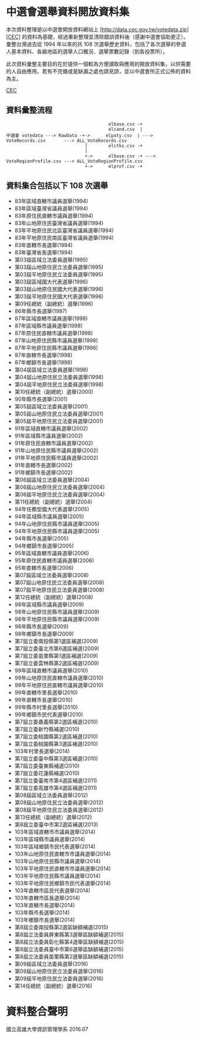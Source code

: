 # 中選會選舉資料開放資料集

本次資料整理是以中選會開放資料網站上 [http://data.cec.gov.tw/votedata.zip][CEC] 的資料為基礎，經過重新整理並清除錯誤資料後（感謝中選會協助更正）。彙整台灣過去從 1994 年以來的共 108 次選舉歷史資料，包括了各次選舉的參選人基本資料、各級地區的選舉人口概況、選舉票數記錄（到各投票所）。

此次資料彙整主要目的在於提供一個較為方便讀取與應用的開放資料集，以供需要的人自由應用。若有不完備或是缺漏之處也請見諒，並以中選會所正式公佈的資料為主。

[CEC](http://data.cec.gov.tw/votedata.zip "中選會開放資料網站")

## 資料彙整流程

```
                                       elbase.csv -+
                                       elcand.csv  |
中選會 votedata ---> RawData -+->      elpaty.csv  | --->        VoteRecords.csv       ---> ALL_VoteRecords.csv
                              |        elctks.csv -+
                              |
                              +->      elbase.csv -+ --->        VoteRegionProfile.csv ---> ALL_VoteRegionProfile.csv
                              +->      elprof.csv -+

```



 
## 資料集合包括以下 108 次選舉
 
* 83年區域直轄市議員選舉(1994)
* 83年區域臺灣省議員選舉(1994)
* 83年原住民直轄市議員選舉(1994)
* 83年山地原住民臺灣省議員選舉(1994)
* 83年平地原住民北區臺灣省議員選舉(1994)
* 83年平地原住民南區臺灣省議員選舉(1994)
* 83年直轄市長選舉(1994)
* 83年臺灣省長選舉(1994)
* 第03屆區域立法委員選舉(1995)
* 第03屆山地原住民立法委員選舉(1995)
* 第03屆平地原住民立法委員選舉(1995)
* 第03屆區域國大代表選舉(1996)
* 第03屆山地原住民國大代表選舉(1996)
* 第03屆平地原住民國大代表選舉(1996)
* 第09任總統（副總統）選舉(1996)
* 86年縣市長選舉(1997)
* 87年區域直轄市議員選舉(1998)
* 87年區域縣市議員選舉(1998)
* 87年原住民直轄市議員選舉(1998)
* 87年山地原住民縣市議員選舉(1998)
* 87年平地原住民縣市議員選舉(1998)
* 87年直轄市長選舉(1998)
* 87年鄉鎮市長選舉(1998)
* 第04屆區域立法委員選舉(1998)
* 第04屆山地原住民立法委員選舉(1998)
* 第04屆平地原住民立法委員選舉(1998)
* 第10任總統（副總統）選舉(2000)
* 90年縣市長選舉(2001)
* 第05屆區域立法委員選舉(2001)
* 第05屆山地原住民立法委員選舉(2001)
* 第05屆平地原住民立法委員選舉(2001)
* 91年區域直轄市議員選舉(2002)
* 91年區域縣市議員選舉(2002)
* 91年原住民直轄市議員選舉(2002)
* 91年山地原住民縣市議員選舉(2002)
* 91年平地原住民縣市議員選舉(2002)
* 91年直轄市長選舉(2002)
* 91年鄉鎮市長選舉(2002)
* 第06屆區域立法委員選舉(2004)
* 第06屆山地原住民立法委員選舉(2004)
* 第06屆平地原住民立法委員選舉(2004)
* 第11任總統（副總統）選舉(2004)
* 94年任務型國大代表選舉(2005)
* 94年區域縣市議員選舉(2005)
* 94年山地原住民縣市議員選舉(2005)
* 94年平地原住民縣市議員選舉(2005)
* 94年縣市長選舉(2005)
* 94年鄉鎮市長選舉(2005)
* 95年區域直轄市議員選舉(2006)
* 95年原住民直轄市議員選舉(2006)
* 95年直轄市長選舉(2006)
* 第07屆區域立法委員選舉(2008)
* 第07屆山地原住民立法委員選舉(2008)
* 第07屆平地原住民立法委員選舉(2008)
* 第12任總統（副總統）選舉(2008)
* 98年區域縣市議員選舉(2009)
* 98年山地原住民縣市議員選舉(2009)
* 98年平地原住民縣市議員選舉(2009)
* 98年縣市長選舉(2009)
* 98年鄉鎮市長選舉(2009)
* 第7屆立委南投縣第1選區補選(2009)
* 第7屆立委臺北市第6選區補選(2009)
* 第7屆立委苗栗縣第1選區補選(2009)
* 第7屆立委雲林縣第2選區補選(2009)
* 99年區域直轄市議員選舉(2010)
* 99年山地原住民直轄市議員選舉(2010)
* 99年平地原住民直轄市議員選舉(2010)
* 99年直轄市里長選舉(2010)
* 99年直轄市長選舉(2010)
* 99年縣市村里長選舉(2010)
* 99年鄉鎮市民代表選舉(2010)
* 第7屆立委嘉義縣第2選區補選(2010)
* 第7屆立委新竹縣補選(2010)
* 第7屆立委桃園縣第2選區補選(2010)
* 第7屆立委桃園縣第3選區補選(2010)
* 103年村里長選舉(2014)
* 第7屆立委臺中縣第3選區補選(2010)
* 第7屆立委臺東縣補選(2010)
* 第7屆立委花蓮縣補選(2010)
* 第7屆立委臺南市第4選區補選(2011)
* 第7屆立委高雄市第4選區補選(2011)
* 第08屆區域立法委員選舉(2012)
* 第08屆山地原住民立法委員選舉(2012)
* 第08屆平地原住民立法委員選舉(2012)
* 第13任總統（副總統）選舉(2012)
* 第8屆立委臺中市第2選區補選(2013)
* 103年區域直轄市市議員選舉(2014)
* 103年區域縣市議員選舉(2014)
* 103年區域鄉鎮市民代表選舉(2014)
* 103年山地原住民直轄市市議員選舉(2014)
* 103年山地原住民縣市議員選舉(2014)
* 103年平地原住民直轄市市議員選舉(2014)
* 103年平地原住民縣市議員選舉(2014)
* 103年平地原住民鄉鎮市民代表選舉(2014)
* 103年直轄市區民代表選舉(2014)
* 103年直轄市區長選舉(2014)
* 103年直轄市長選舉(2014)
* 103年縣市長選舉(2014)
* 103年鄉鎮市長選舉(2014)
* 第8屆立委南投縣第2選區缺額補選(2015)
* 第8屆立法委員屏東縣第3選舉區缺額補選(2015)
* 第8屆立法委員彰化縣第4選舉區缺額補選(2015)
* 第8屆立法委員臺中市第6選舉區缺額補選(2015)
* 第8屆立法委員苗栗縣第2選舉區缺額補選(2015)
* 第09屆區域立法委員選舉(2016)
* 第09屆山地原住民立法委員選舉(2016)
* 第09屆平地原住民立法委員選舉(2016)
* 第14任總統（副總統）選舉(2016)


# 資料整合聲明

國立高雄大學資訊管理學系
2016.07
